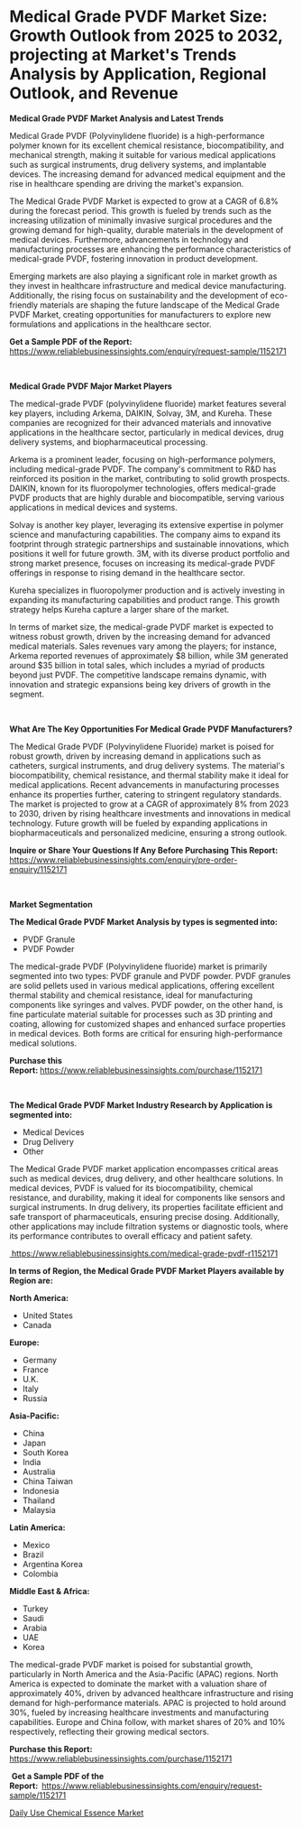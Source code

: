 <p><h1>Medical Grade PVDF Market Size: Growth Outlook from 2025 to 2032, projecting at Market's Trends Analysis by Application, Regional Outlook, and Revenue</h1></p><p><strong>Medical Grade PVDF Market Analysis and Latest Trends</strong></p>
<p><p>Medical Grade PVDF (Polyvinylidene fluoride) is a high-performance polymer known for its excellent chemical resistance, biocompatibility, and mechanical strength, making it suitable for various medical applications such as surgical instruments, drug delivery systems, and implantable devices. The increasing demand for advanced medical equipment and the rise in healthcare spending are driving the market's expansion.</p><p>The Medical Grade PVDF Market is expected to grow at a CAGR of 6.8% during the forecast period. This growth is fueled by trends such as the increasing utilization of minimally invasive surgical procedures and the growing demand for high-quality, durable materials in the development of medical devices. Furthermore, advancements in technology and manufacturing processes are enhancing the performance characteristics of medical-grade PVDF, fostering innovation in product development.</p><p>Emerging markets are also playing a significant role in market growth as they invest in healthcare infrastructure and medical device manufacturing. Additionally, the rising focus on sustainability and the development of eco-friendly materials are shaping the future landscape of the Medical Grade PVDF Market, creating opportunities for manufacturers to explore new formulations and applications in the healthcare sector.</p></p>
<p><strong>Get a Sample PDF of the Report:&nbsp;</strong> <a href="https://www.reliablebusinessinsights.com/enquiry/request-sample/1152171?utm_campaign=2099&utm_medium=2&utm_source=Github&utm_content=ia&utm_term=05022025&utm_id=medical-grade-pvdf">https://www.reliablebusinessinsights.com/enquiry/request-sample/1152171</a></p>
<p>&nbsp;</p>
<p><strong>Medical Grade PVDF Major Market Players</strong></p>
<p><p>The medical-grade PVDF (polyvinylidene fluoride) market features several key players, including Arkema, DAIKIN, Solvay, 3M, and Kureha. These companies are recognized for their advanced materials and innovative applications in the healthcare sector, particularly in medical devices, drug delivery systems, and biopharmaceutical processing.</p><p>Arkema is a prominent leader, focusing on high-performance polymers, including medical-grade PVDF. The company's commitment to R&D has reinforced its position in the market, contributing to solid growth prospects. DAIKIN, known for its fluoropolymer technologies, offers medical-grade PVDF products that are highly durable and biocompatible, serving various applications in medical devices and systems.</p><p>Solvay is another key player, leveraging its extensive expertise in polymer science and manufacturing capabilities. The company aims to expand its footprint through strategic partnerships and sustainable innovations, which positions it well for future growth. 3M, with its diverse product portfolio and strong market presence, focuses on increasing its medical-grade PVDF offerings in response to rising demand in the healthcare sector.</p><p>Kureha specializes in fluoropolymer production and is actively investing in expanding its manufacturing capabilities and product range. This growth strategy helps Kureha capture a larger share of the market.</p><p>In terms of market size, the medical-grade PVDF market is expected to witness robust growth, driven by the increasing demand for advanced medical materials. Sales revenues vary among the players; for instance, Arkema reported revenues of approximately $8 billion, while 3M generated around $35 billion in total sales, which includes a myriad of products beyond just PVDF. The competitive landscape remains dynamic, with innovation and strategic expansions being key drivers of growth in the segment.</p></p>
<p>&nbsp;</p>
<p><strong>What Are The Key Opportunities For Medical Grade PVDF Manufacturers?</strong></p>
<p><p>The Medical Grade PVDF (Polyvinylidene Fluoride) market is poised for robust growth, driven by increasing demand in applications such as catheters, surgical instruments, and drug delivery systems. The material's biocompatibility, chemical resistance, and thermal stability make it ideal for medical applications. Recent advancements in manufacturing processes enhance its properties further, catering to stringent regulatory standards. The market is projected to grow at a CAGR of approximately 8% from 2023 to 2030, driven by rising healthcare investments and innovations in medical technology. Future growth will be fueled by expanding applications in biopharmaceuticals and personalized medicine, ensuring a strong outlook.</p></p>
<p><strong>Inquire or Share Your Questions If Any Before Purchasing This Report:</strong> <a href="https://www.reliablebusinessinsights.com/enquiry/pre-order-enquiry/1152171?utm_campaign=2099&utm_medium=2&utm_source=Github&utm_content=ia&utm_term=05022025&utm_id=medical-grade-pvdf">https://www.reliablebusinessinsights.com/enquiry/pre-order-enquiry/1152171</a></p>
<p>&nbsp;</p>
<p><strong>Market Segmentation</strong></p>
<p><strong>The Medical Grade PVDF Market Analysis by types is segmented into:</strong></p>
<p><ul><li>PVDF Granule</li><li>PVDF Powder</li></ul></p>
<p><p>The medical-grade PVDF (Polyvinylidene fluoride) market is primarily segmented into two types: PVDF granule and PVDF powder. PVDF granules are solid pellets used in various medical applications, offering excellent thermal stability and chemical resistance, ideal for manufacturing components like syringes and valves. PVDF powder, on the other hand, is fine particulate material suitable for processes such as 3D printing and coating, allowing for customized shapes and enhanced surface properties in medical devices. Both forms are critical for ensuring high-performance medical solutions.</p></p>
<p><strong>Purchase this Report:&nbsp;</strong><a href="https://www.reliablebusinessinsights.com/purchase/1152171?utm_campaign=2099&utm_medium=2&utm_source=Github&utm_content=ia&utm_term=05022025&utm_id=medical-grade-pvdf">https://www.reliablebusinessinsights.com/purchase/1152171</a></p>
<p>&nbsp;</p>
<p><strong>The Medical Grade PVDF Market Industry Research by Application is segmented into:</strong></p>
<p><ul><li>Medical Devices</li><li>Drug Delivery</li><li>Other</li></ul></p>
<p><p>The Medical Grade PVDF market application encompasses critical areas such as medical devices, drug delivery, and other healthcare solutions. In medical devices, PVDF is valued for its biocompatibility, chemical resistance, and durability, making it ideal for components like sensors and surgical instruments. In drug delivery, its properties facilitate efficient and safe transport of pharmaceuticals, ensuring precise dosing. Additionally, other applications may include filtration systems or diagnostic tools, where its performance contributes to overall efficacy and patient safety.</p></p>
<p><a href="https://www.reliablebusinessinsights.com/medical-grade-pvdf-r1152171?utm_campaign=2099&utm_medium=2&utm_source=Github&utm_content=ia&utm_term=05022025&utm_id=medical-grade-pvdf">&nbsp;https://www.reliablebusinessinsights.com/medical-grade-pvdf-r1152171</a></p>
<p><strong>In terms of Region, the Medical Grade PVDF Market Players available by Region are:</strong></p>
<p>
    <p> <strong> North America: </strong>
        <ul>
            <li>United States</li>
            <li>Canada</li>
        </ul>
        </p> 
    <p> <strong> Europe: </strong>
        <ul>
            <li>Germany</li>
            <li>France</li>
            <li>U.K.</li>
            <li>Italy</li>
            <li>Russia</li>
        </ul>
        </p> 
    <p> <strong> Asia-Pacific: </strong>
        <ul>
            <li>China</li>
            <li>Japan</li>
            <li>South Korea</li>
            <li>India</li>
            <li>Australia</li>
            <li>China Taiwan</li>
            <li>Indonesia</li>
            <li>Thailand</li>
            <li>Malaysia</li>
        </ul>
        </p> 
    <p> <strong> Latin America: </strong>
        <ul>
            <li>Mexico</li>
            <li>Brazil</li>
            <li>Argentina Korea</li>
            <li>Colombia</li>
        </ul>
        </p> 
    <p> <strong> Middle East & Africa: </strong>
        <ul>
            <li>Turkey</li>
            <li>Saudi</li>
            <li>Arabia</li>
            <li>UAE</li>
            <li>Korea</li>
        </ul>
    </p>
    </p>
<p><p>The medical-grade PVDF market is poised for substantial growth, particularly in North America and the Asia-Pacific (APAC) regions. North America is expected to dominate the market with a valuation share of approximately 40%, driven by advanced healthcare infrastructure and rising demand for high-performance materials. APAC is projected to hold around 30%, fueled by increasing healthcare investments and manufacturing capabilities. Europe and China follow, with market shares of 20% and 10% respectively, reflecting their growing medical sectors.</p></p>
<p><strong>Purchase this Report: </strong><a href="https://www.reliablebusinessinsights.com/purchase/1152171?utm_campaign=2099&utm_medium=2&utm_source=Github&utm_content=ia&utm_term=05022025&utm_id=medical-grade-pvdf">https://www.reliablebusinessinsights.com/purchase/1152171</a></p>
<p>&nbsp;<strong>Get a Sample PDF of the Report:&nbsp;&nbsp;</strong><a href="https://www.reliablebusinessinsights.com/enquiry/request-sample/1152171?utm_campaign=2099&utm_medium=2&utm_source=Github&utm_content=ia&utm_term=05022025&utm_id=medical-grade-pvdf">https://www.reliablebusinessinsights.com/enquiry/request-sample/1152171</a></p>
<p><strong></strong></p>
<p><p><a href="https://github.com/NargisHussain432/Market-Research-Report-List-1/blob/main/daily-use-chemical-essence-market.md?utm_campaign=2099&utm_medium=2&utm_source=Github&utm_content=ia&utm_term=05022025&utm_id=medical-grade-pvdf">Daily Use Chemical Essence Market</a></p></p>